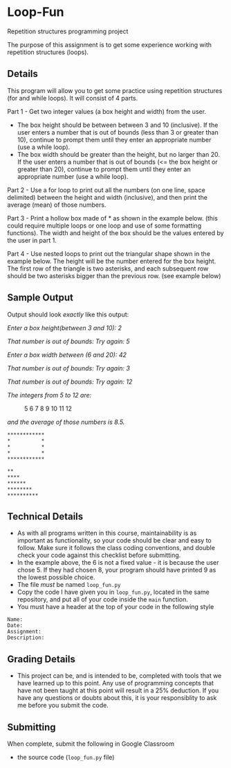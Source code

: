 # Loop-Fun
Repetition structures programming project

The purpose of this assignment is to get some experience working with repetition structures (loops).

## Details

This program will allow you to get some practice using repetition structures (for and while loops).  It will consist of 4 parts.

Part 1 - Get two integer values (a box height and width) from the user.
- The box height should be between between 3 and 10 (inclusive).  If the user enters a number that is out of bounds (less than 3 or greater than 10), continue to prompt them until they enter an appropriate number (use a while loop).
- The box width should be greater than the height, but no larger than 20. If the user enters a number that is out of bounds (<= the box height or greater than 20), continue to prompt them until they enter an appropriate number (use a while loop).

Part 2 - Use a for loop to print out all the numbers (on one line, space delimited) between the 
height and width (inclusive), and then print the average (mean) of those numbers.  

Part 3 - Print a hollow box made of * as shown in the example below. (this could require multiple
loops or one loop and use of some formatting functions). The width and height of the box should be the values entered by the user in part 1.

Part 4 - Use nested loops to print out the triangular shape shown in the example below. The height will be the number entered for the box height.  The first row of the triangle is two asterisks, and each subsequent row should be two asterisks bigger than the previous row. (see example below)

## Sample Output

Output should look *exactly* like this output:

*Enter a box height(between 3 and 10): 2*

*That number is out of bounds: Try again: 5*

*Enter a box width between (6 and 20): 42*

*That number is out of bounds: Try again: 3*

*That number is out of bounds: Try again: 12* 

*The integers from 5 to 12 are:*

&nbsp;&nbsp;&nbsp;&nbsp; &nbsp;&nbsp;&nbsp;&nbsp; 5 6 7 8 9 10 11 12 

*and the average of those numbers is 8.5.*
```
************
*          *
*          *
*          *
************
```
```
**
****
******
********
**********
```

## Technical Details
* As with all programs written in this course, maintainability is as important as functionality, so your code should be clear and easy to follow. Make sure it follows the class coding conventions, and double check your code against this checklist before submitting.
* In the example above, the 6 is not a fixed value - it is because the user chose 5. If they had chosen 8, your program should have printed 9 as the lowest possible choice.
* The file *must* be named ```loop_fun.py```
* Copy the code I have given you in ```loop_fun.py```, located in the same repository, and put all of your code inside the ```main``` function.
* You must have a header at the top of your code in the following style
  
```
Name:
Date:
Assignment:
Description:
```

## Grading Details
* This project can be, and is intended to be, completed with tools that we have learned up to this point. Any use of programming concepts that have not been taught at this point will result in a 25% deduction. If you have any questions or doubts about this, it is your responsiblity to ask me before you submit the code.

## Submitting
When complete, submit the following in Google Classroom
- the source code (```loop_fun.py``` file)

